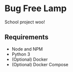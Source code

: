 # Bug Free Lamp
School project woo!

## Requirements

* Node and NPM
* Python 3
* (Optional) Docker
* (Optional) Docker Compose
